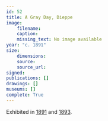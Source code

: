 ```yaml
---
id: 52
title: A Gray Day, Dieppe
image:
    filename: 
    caption: 
    missing_text: No image available
year: "c. 1891"
size:
    dimensions: 
    source: 
    source_url: 
signed: 
publications: []
drawings: []
museums: []
complete: True
---
```

Exhibited in [1891](https://www.google.com/books/edition/A_Publication_by_the_New_York_Etching_Cl/6glLAQAAMAAJ?hl=en&gbpv=1&pg=PT39&printsec=frontcover) and [1893](https://hdl.handle.net/2027/hvd.32044033807371?urlappend=%3Bseq=130%3Bownerid=27021597764510933-136).